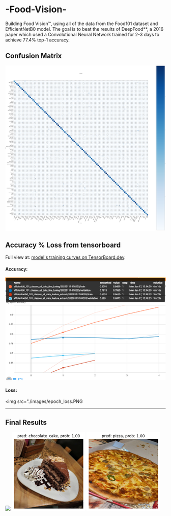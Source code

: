 # -Food-Vision-

Building Food Vision™, using all of the data from the Food101 dataset and EfficientNetB0 model. The goal is to beat the results of DeepFood\*\*, a 2016 paper which used a Convolutional Neural Network trained for 2-3 days to achieve 77.4% top-1 accuracy.

## Confusion Matrix

<img src="./images/cm.png">

## Accuracy % Loss from tensorboard

Full view at: [model's training curves on TensorBoard.dev](https://tensorboard.dev/experiment/u9inVWo3Rgy0b114b97DTQ/).

#### Accuracy:

<img src="./images/epoch_accuracy.PNG">

#### Loss:

<img src="./images/epoch_loss.PNG

---

## Final Results

<img src="./images/output.png">
<img src="./images/output2.png">
<img src="./images/output3.png">
